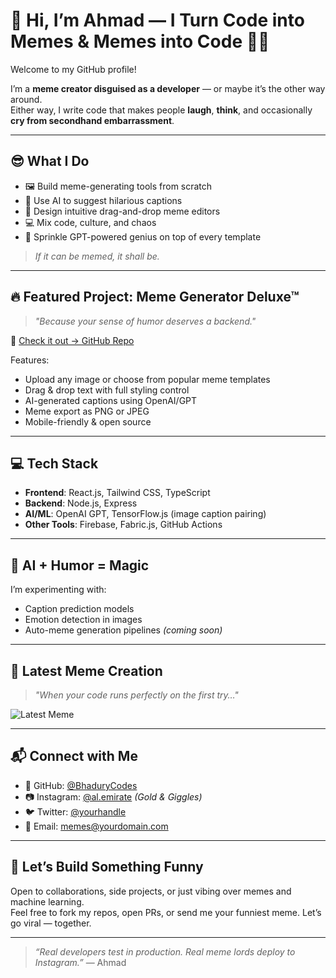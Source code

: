 # 👋 Hi, I’m Ahmad — I Turn Code into Memes & Memes into Code 🎨🤖

Welcome to my GitHub profile!

I’m a **meme creator disguised as a developer** — or maybe it’s the other way around.  
Either way, I write code that makes people **laugh**, **think**, and occasionally **cry from secondhand embarrassment**.

---

## 😎 What I Do

- 🖼️ Build meme-generating tools from scratch
- 🤖 Use AI to suggest hilarious captions
- 🎨 Design intuitive drag-and-drop meme editors
- 💻 Mix code, culture, and chaos
- 🧠 Sprinkle GPT-powered genius on top of every template

> _If it can be memed, it shall be._

---

## 🔥 Featured Project: Meme Generator Deluxe™  
> _"Because your sense of humor deserves a backend."_

🎯 [Check it out → GitHub Repo](https://github.com/BhaduryCodes/meme-generator)  

Features:
- Upload any image or choose from popular meme templates  
- Drag & drop text with full styling control  
- AI-generated captions using OpenAI/GPT  
- Meme export as PNG or JPEG  
- Mobile-friendly & open source

---

## 💻 Tech Stack

- **Frontend**: React.js, Tailwind CSS, TypeScript  
- **Backend**: Node.js, Express  
- **AI/ML**: OpenAI GPT, TensorFlow.js (image caption pairing)  
- **Other Tools**: Firebase, Fabric.js, GitHub Actions

---

## 🤖 AI + Humor = Magic

I’m experimenting with:
- Caption prediction models  
- Emotion detection in images  
- Auto-meme generation pipelines *(coming soon)*

---

## 📸 Latest Meme Creation  
> _"When your code runs perfectly on the first try…"_

![Latest Meme](https://yourcdn.com/memes/latest-meme.png)

---

## 📬 Connect with Me

- 🧠 GitHub: [@BhaduryCodes](https://github.com/BhaduryCodes)  
- 📷 Instagram: [@al.emirate](https://instagram.com/al.emirate) *(Gold & Giggles)*  
- 🐦 Twitter: [@yourhandle](https://twitter.com/yourhandle)  
- 💌 Email: memes@yourdomain.com

---

## 🧩 Let’s Build Something Funny

Open to collaborations, side projects, or just vibing over memes and machine learning.  
Feel free to fork my repos, open PRs, or send me your funniest meme. Let’s go viral — together.

---

> _“Real developers test in production. Real meme lords deploy to Instagram.”_ — Ahmad
